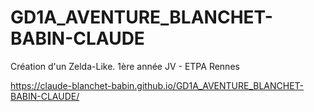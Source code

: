 # GD1A_AVENTURE_BLANCHET-BABIN-CLAUDE
Création d'un Zelda-Like. 1ère année JV - ETPA Rennes

https://claude-blanchet-babin.github.io/GD1A_AVENTURE_BLANCHET-BABIN-CLAUDE/
